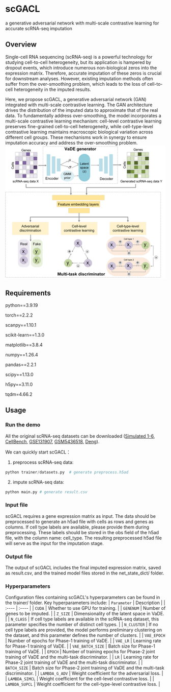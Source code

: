 # scGACL
a generative adversarial network with  multi-scale contrastive learning for accurate  scRNA-seq imputation
## Overview
Single-cell RNA sequencing (scRNA-seq) is a powerful technology for studying cell-to-cell heterogeneity, but its application is hampered by dropout events, which introduce numerous non-biological zeros into the expression matrix. Therefore, accurate imputation of these zeros is crucial for downstream analyses. However, existing imputation methods often suffer from the over-smoothing problem, which leads to the loss of cell-to-cell heterogeneity in the imputed results. 

Here, we propose scGACL, a generative adversarial network (GAN) integrated with multi-scale contrastive learning. The GAN architecture drives the distribution of the imputed data to approximate that of the real data. To fundamentally address over-smoothing, the model incorporates a multi-scale contrastive learning mechanism: cell-level contrastive learning preserves fine-grained cell-to-cell heterogeneity, while cell-type-level contrastive learning maintains macroscopic biological variation across different cell groups. These mechanisms work in synergy to ensure imputation accuracy and  address the over-smoothing problem.
![GitHub图像](/scGACL_model_v2.png)

## Requirements
python==3.9.19

torch==2.2.2

scanpy==1.10.1

scikit-learn==1.3.0

matplotlib==3.8.4

numpy==1.26.4

pandas==2.2.1

scipy==1.13.0

h5py==3.11.0

tqdm=4.66.2

## Usage
### Run the demo
All the original scRNA-seq datasets can be downloaded ([Simulated 1-6](https://figshare.com/articles/software/scRNMF/23725986?file=41653401), [CellBench](https://github.com/LuyiTian/sc_mixology/tree/master), [GSE131907](https://www.ncbi.nlm.nih.gov/geo/query/acc.cgi?acc=GSE131907), [GSM5436518](https://db.cngb.org/cdcp/dataset/SCDS0000567/), [Deng](https://figshare.com/articles/software/scRNMF/23725986?file=41653401)).

We can quickly start scGACL：
1. preprocess scRNA-seq data:

```python 
python trainer/datasets.py  # generate preprocess.h5ad
```

2. impute scRNA-seq data:
```python
python main.py # generate result.csv
```

### Input file
scGACL requires a gene expression matrix as input. The data should be preprocessed to generate an h5ad file with cells as rows and genes as columns. If cell type labels are available, please provide them during preprocessing.
These labels should be stored in the obs field of the h5ad file, with the column name: cell_type. The resulting preprocessed h5ad file will serve as the input for the imputation stage.

### Output file
The output of scGACL includes the final imputed expression matrix, saved as result.csv, and the trained model files stored in the net_state_dict/ folder.

### Hyperparameters
Configuration files containing scGACL's hyperparameters can be found in the trainer/ folder. Key hyperparameters include:
|  `Parameter`   | Description  |
|  :----  | :----  |
| `CUDA` | Whether to use GPU for training. |
| `GENENUM` | Number of genes to be imputed. |
| `Z_SIZE`  | Dimensionality of the latent space in VaDE. |
| `N_CLASS` | If cell type labels are available in the scRNA-seq dataset, this parameter specifies the number of distinct cell types. |
| `N_CLUSTER` | If no cell type labels are provided, the model performs preliminary clustering on the dataset, and this parameter defines the number of clusters. |
| `VAE_EPOCH` | Number of epochs for Phase-1 training of VaDE. |
| `VAE_LR` | Learning rate for Phase-1 training of VaDE. |
| `VAE_BATCH_SIZE` | Batch size for Phase-1 training of VaDE. |
| `EPOCH` | Number of training epochs for Phase-2 joint training of VaDE and the multi-task discriminator. |
| `LR` | Learning rate for Phase-2 joint training of VaDE and the multi-task discriminator. |
| `BATCH_SIZE` | Batch size for Phase-2 joint training of VaDE and the multi-task discriminator. |
| `LAMBDA_G_ADV` | Weight coefficient for the adversarial loss. |
| `LAMBDA_SIMCL` | Weight coefficient for the cell-level contrastive loss. |
| `LAMBDA_SUPCL` | Weight coefficient for the cell-type-level contrastive loss. |


